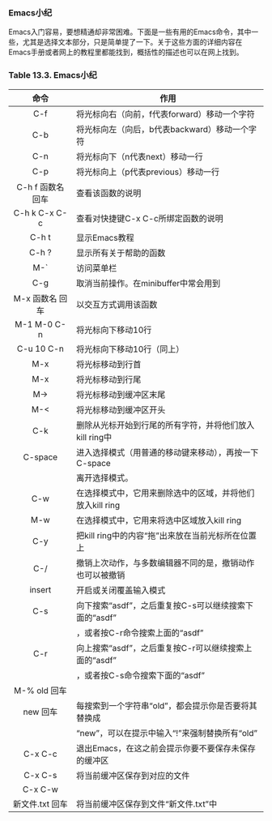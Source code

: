 ### Emacs小纪

Emacs入门容易，要想精通却非常困难。下面是一些有用的Emacs命令，其中一些，尤其是选择文本部分，只是简单提了一下。关于这些方面的详细内容在Emacs手册或者网上的教程里都能找到，概括性的描述也可以在网上找到。

### Table 13.3. Emacs小纪

|      命令       |                       作用                              |
|:---------------:|---------------------------------------------------------|
|      C-f        |将光标向右（向前，f代表forward）移动一个字符             |
|      C-b        |将光标向左（向后，b代表backward）移动一个字符            |
|      C-n        |将光标向下（n代表next）移动一行                          |
|      C-p        |将光标向上（p代表previous）移动一行                      |
|C-h f 函数名 回车|查看该函数的说明                                         |
|  C-h k C-x C-c  |查看对快捷键C-x C-c所绑定函数的说明                      |
|     C-h t       |显示Emacs教程                                            |
|     C-h ?       |显示所有关于帮助的函数                                   |
|      M-`        |访问菜单栏                                               |
|      C-g        |取消当前操作。在minibuffer中常会用到                     |
| M-x 函数名 回车 |以交互方式调用该函数                                     |
|  M-1 M-0 C-n    |将光标向下移动10行                                       |
|  C-u 10 C-n     |将光标向下移动10行（同上）                               |
|      M-x        |将光标移动到行首                                         |
|      M-x        |将光标移动到行尾                                         |
|      M->        |将光标移动到缓冲区末尾                                   |
|      M-<        |将光标移动到缓冲区开头                                   |
|      C-k        |删除从光标开始到行尾的所有字符，并将他们放入kill ring中  |
|    C-space      |进入选择模式（用普通的移动键来移动），再按一下 C-space   |
|                 |离开选择模式。                                           |
|      C-w        |在选择模式中，它用来删除选中的区域，并将他们放入kill ring|
|      M-w        |在选择模式中，它用来将选中区域放入kill ring              |
|      C-y        |把kill ring中的内容“拖”出来放在当前光标所在位置上      |
|      C-/        |撤销上次动作，与多数编辑器不同的是，撤销动作也可以被撤销 |
|     insert      |开启或关闭覆盖输入模式                                   |
|      C-s        |向下搜索“asdf”，之后重复按C-s可以继续搜索下面的“asdf”|
|                 |，或者按C-r命令搜索上面的“asdf”                        |
|      C-r        |向上搜索“asdf”，之后重复按C-r可以继续搜索上面的“asdf”|
|                 |，或者按C-s命令搜索下面的“asdf”                        |
|  M-% old 回车   |                                                         |
|    new 回车     |每搜索到一个字符串“old”，都会提示你是否要将其替换成    |
|                 |“new”，可以在提示中输入“!”来强制替换所有“old”      |
|    C-x C-c      |退出Emacs，在这之前会提示你要不要保存未保存的缓冲区      |
|    C-x C-s      |将当前缓冲区保存到对应的文件                             |
|    C-x C-w      |                                                         |
| 新文件.txt 回车 |将当前缓冲区保存到文件“新文件.txt”中                   |

